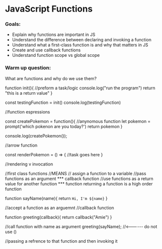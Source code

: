 # JavaScript Functions

### Goals:
- Explain why functions are important in JS
- Understand the difference between declaring and invoking a function
- Understand what a first-class function is and why that matters in JS
- Create and use callback functions
- Understand function scope vs global scope


### Warm up question:

What are functions and why do we use them?

function init(){
    //preform a task/logic
    console.log("run the program")
    return "this is a return value"
}

const testingFunction = init()
console.log(testingFunction)

//function espressions

const createPokemon = function(){
    //anynomous function
    let pokemon = prompt('which pokenon are you today?')
    return pokemon
}

console.log(createPokemon());

//arrow function

const renderPokemon = () => {
    //task goes here
}

//rendering v invocation

//first class functions
    //MEANS
// assign a function to a variable 
//pass functions as an argument *** callback function
//use functions as a return value for another function *** function returning a function is a high order function

function sayName(name){
    return `Hi, I'm ${name}`
}

//accept a function as an arguemnt
//callback function

function greeting(callback){
    return callback("Amie")
}

//call function with name as argument
greeting(sayName); //<------ do not use ()

//passing a refrence to that function and then invoking it 